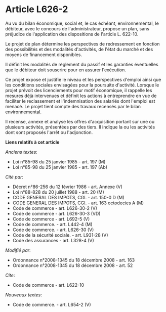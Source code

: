 # Article L626-2

Au vu du bilan économique, social et, le cas échéant, environnemental, le débiteur, avec le concours de l'administrateur,
propose un plan, sans préjudice de l'application des dispositions de l'article L. 622-10. 

Le projet de plan détermine les perspectives de redressement en fonction des possibilités et des modalités d'activités, de
l'état du marché et des moyens de financement disponibles. 

Il définit les modalités de règlement du passif et les garanties éventuelles que le   débiteur doit souscrire pour en assurer
l'exécution. 

Ce projet expose et justifie le niveau et les perspectives d'emploi ainsi que les conditions sociales envisagées pour la
poursuite d'activité. Lorsque le projet prévoit des licenciements pour motif économique, il rappelle les mesures déjà
intervenues et définit les actions à entreprendre en vue de faciliter le reclassement et l'indemnisation des salariés dont
l'emploi est menacé. Le projet tient compte des travaux recensés par le bilan environnemental. 

Il recense, annexe et analyse les offres d'acquisition portant sur une ou plusieurs activités, présentées par des tiers. Il
indique la ou les activités dont sont proposés l'arrêt ou l'adjonction.

**Liens relatifs à cet article**

_Anciens textes_:

  - Loi n°85-98 du 25 janvier 1985 - art. 197 (M)
  - Loi n°85-98 du 25 janvier 1985 - art. 197 (Ab)

_Cité par_:

  - Décret n°86-256 du 12 février 1986 - art. Annexe (V)
  - Loi n°88-828 du 20 juillet 1988 - art. 20 (M)
  - CODE GENERAL DES IMPOTS, CGI. - art. 150-0 D (M)
  - CODE GENERAL DES IMPOTS, CGI. - art. 163 octodecies A (M)
  - Code de commerce - art. L626-30-2 (V)
  - Code de commerce - art. L626-30-3 (VD)
  - Code de commerce - art. L692-5 (V)
  - Code de commerce. - art. L442-4 (M)
  - Code de commerce. - art. L626-30 (V)
  - Code de la sécurité sociale. - art. L931-28 (V)
  - Code des assurances - art. L328-4 (V)

_Modifié par_:

  - Ordonnance n°2008-1345 du 18 décembre 2008 - art. 163
  - Ordonnance n°2008-1345 du 18 décembre 2008 - art. 52

_Cite_:

  - Code de commerce - art. L622-10

_Nouveaux textes_:

  - Code de commerce. - art. L654-2 (V)
